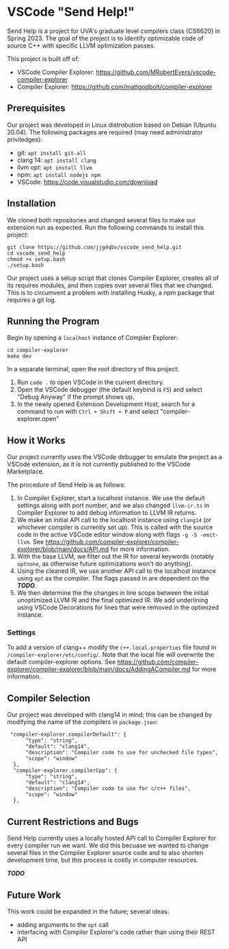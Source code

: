 # VSCode "Send Help!"

Send Help is a project for UVA's graduate level compilers class (CS6620) in Spring 2023. The goal of the project is to identify optimizable code of source C++ with specific LLVM optimization passes.

This project is built off of:
- VSCode Compiler Explorer: https://github.com/MRobertEvers/vscode-compiler-explorer
- Compiler Explorer: https://github.com/mattgodbolt/compiler-explorer

## Prerequisites

Our project was developed in  Linux distrobution based on Debian (Ubuntu 20.04). The following packages are required (may need administrator priviledges):
- git: ```apt install git-all```
- clang 14: ```apt install clang```
- llvm opt: ```apt install llvm```
- npm: ```apt install nodejs npm```
- VSCode: https://code.visualstudio.com/download

## Installation

We cloned both repositories and changed several files to make our extension run as expected. Run the following commands to install this project:

```
git clone https://github.com/jjg4qbv/vscode_send_help.git
cd vscode_send_help
chmod +x setup.bash
./setup.bash
```
Our project uses a setup script that clones Compiler Explorer, creates all of its requires modules, and then copies over several files that we changed. This is to circumvent a problem with installing Husky, a npm package that requires a git log.

## Running the Program

Begin by opening a ```localhost``` instance of Compiler Explorer:
```
cd compiler-explorer
make dev
```

In a separate terminal, open the root directory of this project:
1. Run ```code .``` to open VSCode in the current directory.
2. Open the VSCode debugger (the default keybind is ```F5```) and select "Debug Anyway" if the prompt shows up.
3. In the newly opened Extension Development Host, search for a command to run with ```Ctrl + Shift + P``` and select "compiler-explorer.open"

## How it Works

Our project currently uses the VSCode debugger to emulate the project as a VSCode extension, as it is not currently published to the VSCode Marketplace.

The procedure of Send Help is as follows:
1. In Compiler Explorer, start a localhost instance. We use the default settings along with port number, and we also changed ```llvm-ir.ts``` in Compiler Explorer to add debug information to LLVM IR returns.
2. We make an initial API call to the localhost instance using ```clang14``` (or whichever compiler is currently set up). This is called with the source code in the active VSCode editor window along with flags ```-g -S -emit-llvm```. See https://github.com/compiler-explorer/compiler-explorer/blob/main/docs/API.md for more information.
3. With the base LLVM, we filter out the IR for several keywords (notably ```optnone```, as otherwise future optimizations won't do anything). 
4. Using the cleaned IR, we use another API call to the localhost instance using ```opt``` as the compiler. The flags passed in are dependent on the ***TODO***.
5. We then determine the the changes in line scope between the initial unoptimized LLVM IR and the final optimized IR. We add underlining using VSCode Decorations for lines that were removed in the optimized instance. 

### Settings

To add a version of clang++ modify the ```c++.local.properties``` file found in ```/compiler-explorer/etc/config/```. Note that the local file will overwrite the default compiler-explorer options. See https://github.com/compiler-explorer/compiler-explorer/blob/main/docs/AddingACompiler.md for more information.

## Compiler Selection

Our project was developed with clang14 in mind; this can be changed by modifying the name of the compilers in ```package.json```:

```
 "compiler-explorer.compilerDefault": {
      "type": "string",
      "default": "clang14",
      "description": "Compiler code to use for unchecked file types",
      "scope": "window"
  },
  "compiler-explorer.compilerCpp": {
      "type": "string",
      "default": "clang14",
      "description": "Compiler code to use for c/c++ files",
      "scope": "window"
  },
```

## Current Restrictions and Bugs

Send Help currently uses a locally hosted API call to Compiler Explorer for every compiler run we want. We did this becuase we wanted to change several files in the Compiler Explorer source code and to also shorten development time, but this process is costly in computer resources.

***TODO***

## Future Work

This work could be expanded in the future; several ideas:
- adding arguments to the ```opt``` call
- interfacing with Compiler Explorer's code rather than using their REST API
